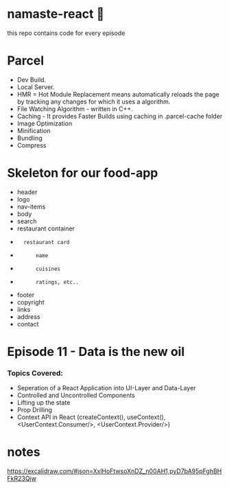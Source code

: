 # namaste-react 🚀
this repo contains code for every episode

# Parcel
- Dev Build.
- Local Server.
- HMR = Hot Module Replacement means automatically reloads the page by tracking any changes for which it uses a algorithm.
- File Watching Algorithm - written in C++.
- Caching - It provides Faster Builds using caching in .parcel-cache folder
- Image Optimization
- Minification
- Bundling
- Compress

# Skeleton for our food-app
* header
*   logo
*   nav-items
* body
*   search
*   restaurant container
*       restaurant card
*           name
*           cuisines
*           ratings, etc..
* footer
*   copyright
*   links
*   address
*   contact


# Episode 11 - Data is the new oil
### Topics Covered:

- Seperation of a React Application into UI-Layer and Data-Layer
- Controlled and Uncontrolled Components
- Lifting up the state
- Prop Drilling
- Context API in React (createContext(), useContext(), <UserContext.Consumer/>, <UserContext.Provider/>)

# notes
https://excalidraw.com/#json=XxlHoFtwsoXnDZ_n00AH1,pyD7bA95pFghBHFkR23Qjw